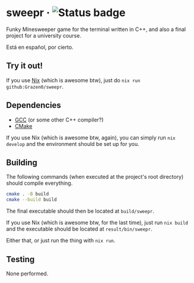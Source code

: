 # sweepr &middot; ![Status badge](https://github.com/Grazen0/sweepr/actions/workflows/build.yml/badge.svg)

Funky Minesweeper game for the terminal written in C++, and also a final project for a university course.

Está en español, por cierto.

## Try it out!

If you use [Nix](https://nixos.org/) (which is awesome btw), just do `nix run github:Grazen0/sweepr`.

## Dependencies

- [GCC](https://gcc.gnu.org/) (or some other C++ compiler?)
- [CMake](https://cmake.org/)

If you use Nix (which is awesome btw, again), you can simply run `nix develop` and the environment should be set up for you.

## Building

The following commands (when executed at the project's root directory) should compile everything.

```bash
cmake . -B build
cmake --build build
```

The final executable should then be located at `build/sweepr`.

If you use Nix (which is awesome btw, for the last time), just run `nix build` and the executable should be located at `result/bin/sweepr`.

Either that, or just run the thing with `nix run`.

## Testing

None performed.

